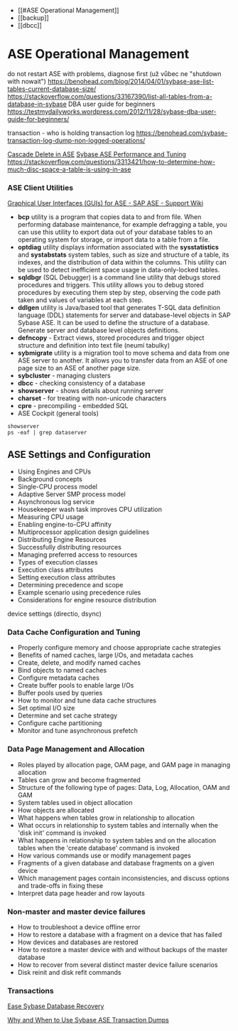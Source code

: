 - [[#ASE Operational Management]]
- [[backup]]
- [[dbcc]]


# ASE Operational Management

do not restart ASE with problems, diagnose first (už vůbec ne "shutdown with nowait")
https://benohead.com/blog/2014/04/01/sybase-ase-list-tables-current-database-size/
https://stackoverflow.com/questions/33167390/list-all-tables-from-a-database-in-sybase
DBA user guide for beginners https://testmydailyworks.wordpress.com/2012/11/28/sybase-dba-user-guide-for-beginners/

transaction - who is holding
transaction log https://benohead.com/sybase-transaction-log-dump-non-logged-operations/

[Cascade Delete in ASE](https://stackoverflow.com/questions/30437304/get-info-about-foreign-key-on-delete-action)
[Sybase ASE Performance and Tuning](http://aseperformance.blogspot.com/)
https://stackoverflow.com/questions/3313421/how-to-determine-how-much-disc-space-a-table-is-using-in-ase

### ASE Client Utilities

[Graphical User Interfaces (GUIs) for ASE - SAP ASE - Support Wiki](https://wiki.scn.sap.com/wiki/display/SYBASE/Graphical+User+Interfaces+%28GUIs%29+for+ASE)

- **bcp** utility is a program that copies data to and from file. When performing database maintenance, for example defragging a table, you can use this utility to export data out of your database tables to an operating system for storage, or import data to a table from a file.
- **optdiag** utility displays information associated with the **sysstatistics** and **systabstats** system tables, such as size and structure of a table, its indexes, and the distribution of data within the columns. This utility can be used to detect inefficient space usage in data-only-locked tables.
- **sqldbgr** (SQL Debugger) is a command line utility that debugs stored procedures and triggers. This utility allows you to debug stored procedures by executing them step by step, observing the code path taken and values of variables at each step.
- **ddlgen** utility is Java/based tool that generates T-SQL data definition language (DDL) statements for server and database-level objects in SAP Sybase ASE. It can be used to define the structure of a database. Generate server and database level objects definitions.
- **defncopy** - Extract views, stored procedures and trigger object structure and definition into text file (neumí tabulky)
- **sybmigrate** utility is a migration tool to move schema and data from one ASE server to another. It allows you to transfer data from an ASE of one page size to an ASE of another page size.
- **sybcluster** - managing clusters
- **dbcc** - checking consistency of a database
- **showserver** - shows details about running server
- **charset** - for treating with non-unicode characters
- **cpre** - precompiling - embedded SQL
- ASE Cockpit (general tools)


```
showserver
ps -eaf | grep dataserver

```



## ASE Settings and Configuration

- Using Engines and CPUs 
- Background concepts 
- Single-CPU process model 
- Adaptive Server SMP process model 
- Asynchronous log service 
- Housekeeper wash task improves CPU utilization 
- Measuring CPU usage 
- Enabling engine-to-CPU affinity 
- Multiprocessor application design guidelines 
- Distributing Engine Resources 
- Successfully distributing resources 
- Managing preferred access to resources 
- Types of execution classes 
- Execution class attributes 
- Setting execution class attributes 
- Determining precedence and scope 
- Example scenario using precedence rules 
- Considerations for engine resource distribution

device settings (directio, dsync)

### Data Cache Configuration and Tuning 

- Properly configure memory and choose appropriate cache strategies
- Benefits of named caches, large I/Os, and metadata caches
- Create, delete, and modify named caches
- Bind objects to named caches
- Configure metadata caches
- Create buffer pools to enable large I/Os 
- Buffer pools used by queries 
- How to monitor and tune data cache structures
- Set optimal I/O size 
- Determine and set cache strategy 
- Configure cache partitioning 
- Monitor and tune asynchronous prefetch 

### Data Page Management and Allocation 

- Roles played by allocation page, OAM page, and GAM page in managing allocation
- Tables can grow and become fragmented 
- Structure of the following type of pages: Data, Log, Allocation, OAM and GAM 
- System tables used in object allocation 
- How objects are allocated 
- What happens when tables grow in relationship to allocation 
- What occurs in relationship to system tables and internally when the 'disk init' command is invoked 
- What happens in relationship to system tables and on the allocation tables when the 'create database' command is invoked 
- How various commands use or modify management pages 
- Fragments of a given database and database fragments on a given device 
- Which management pages contain inconsistencies, and discuss options and trade-offs in fixing these 
- Interpret data page header and row layouts 

### Non-master and master device failures 

- How to troubleshoot a device offline error
- How to restore a database with a fragment on a device that has failed 
- How devices and databases are restored 
- How to restore a master device with and without backups of the master database 
- How to recover from several distinct master device failure scenarios 
- Disk reinit and disk refit commands


### Transactions

[Ease Sybase Database Recovery](https://logicalread.com/sybase-backup-database-creation-statements-se01/#.Y7RIHdLMLmE)

[Why and When to Use Sybase ASE Transaction Dumps](https://logicalread.com/sybase-ase-transaction-dumps-se01/#.Y7RH4NLMLmE)
